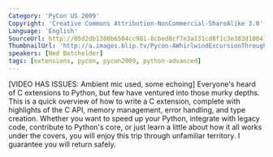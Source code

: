 ```yaml
---
Category: 'PyCon US 2009'
Copyright: 'Creative Commons Attribution-NonCommercial-ShareAlike 3.0'
Language: 'English'
SourceUrl: http://05d2db1380b6504cc981-8cbed8cf7e3a131cd8f1c3e383d10041.r93.cf2.rackcdn.com/pycon-us-2009/230_pycon-2009-a-whirlwind-excursion-through-writing-a-c-extension-68.mp4
ThumbnailUrl: 'http://a.images.blip.tv/Pycon-AWhirlwindExcursionThroughWritingACExtension305-36.jpg'
speakers: [Ned Batchelder]
tags: [extensions, pycon, pycon2009, python-advanced]
---
```

  
[VIDEO HAS ISSUES: Ambient mic used, some echoing] Everyone's heard of C
extensions to Python, but few have ventured into those murky depths. This is a
quick overview of how to write a C extension, complete with highlights of the
C API, memory management, error handling, and type creation. Whether you want
to speed up your Python, integrate with legacy code, contribute to Python's
core, or just learn a little about how it all works under the covers, you will
enjoy this trip through unfamiliar territory. I guarantee you will return
safely.

